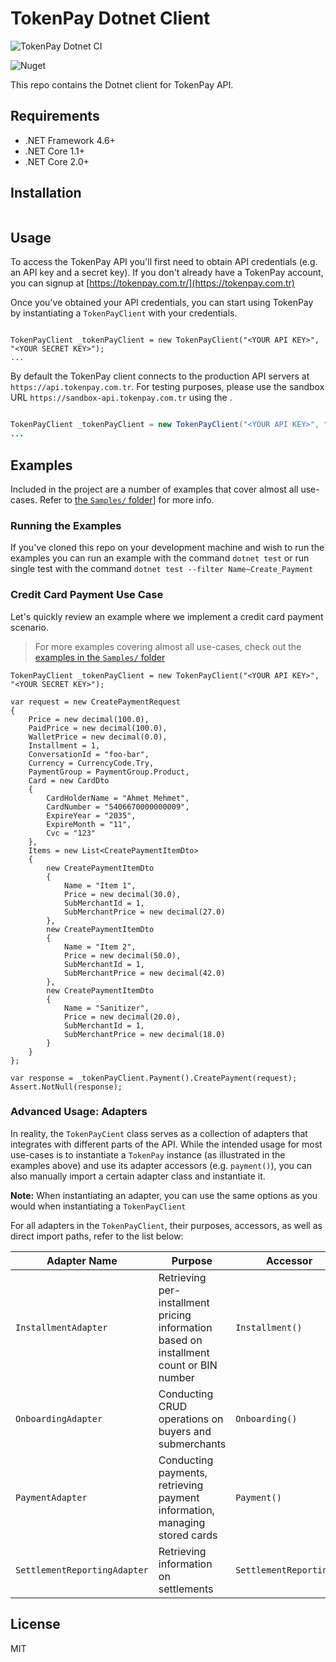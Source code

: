 # TokenPay Dotnet Client

![TokenPay Dotnet CI](https://github.com/craftbaseio/tokenpay-dotnet-client/workflows/TokenPay%20Dotnet%20CI/badge.svg)

![Nuget](https://img.shields.io/nuget/v/TokenPay)

This repo contains the Dotnet client for TokenPay API.

## Requirements
- .NET Framework 4.6+
- .NET Core 1.1+ 
- .NET Core 2.0+

## Installation
```bash

```

## Usage
To access the TokenPay API you'll first need to obtain API credentials (e.g. an API key and a secret key). If you don't already have a TokenPay account, you can signup at [https://tokenpay.com.tr/](https://tokenpay.com.tr)

Once you've obtained your API credentials, you can start using TokenPay by instantiating a `TokenPayClient` with your credentials.

```dotnet

TokenPayClient _tokenPayClient = new TokenPayClient("<YOUR API KEY>", "<YOUR SECRET KEY>");
...

```

By default the TokenPay client connects to the production API servers at `https://api.tokenpay.com.tr`. For testing purposes, please use the sandbox URL `https://sandbox-api.tokenpay.com.tr` using the .

```java

TokenPayClient _tokenPayClient = new TokenPayClient("<YOUR API KEY>", "<YOUR SECRET KEY>", "https://sandbox-api.tokenpay.com.tr");
...

```

## Examples
Included in the project are a number of examples that cover almost all use-cases. Refer to [the `Samples/` folder](./Samples)] for more info.

### Running the Examples
If you've cloned this repo on your development machine and wish to run the examples you can run an example with the command `dotnet test` or run single test with the command `dotnet test --filter Name~Create_Payment`

### Credit Card Payment Use Case
Let's quickly review an example where we implement a credit card payment scenario.

> For more examples covering almost all use-cases, check out the [examples in the `Samples/` folder](./Samples)

```dotnet
TokenPayClient _tokenPayClient = new TokenPayClient("<YOUR API KEY>", "<YOUR SECRET KEY>");

var request = new CreatePaymentRequest
{
    Price = new decimal(100.0),
    PaidPrice = new decimal(100.0),
    WalletPrice = new decimal(0.0),
    Installment = 1,
    ConversationId = "foo-bar",
    Currency = CurrencyCode.Try,
    PaymentGroup = PaymentGroup.Product,
    Card = new CardDto
    {
        CardHolderName = "Ahmet Mehmet",
        CardNumber = "5406670000000009",
        ExpireYear = "2035",
        ExpireMonth = "11",
        Cvc = "123"
    },
    Items = new List<CreatePaymentItemDto>
    {
        new CreatePaymentItemDto
        {
            Name = "Item 1",
            Price = new decimal(30.0),
            SubMerchantId = 1,
            SubMerchantPrice = new decimal(27.0)
        },
        new CreatePaymentItemDto
        {
            Name = "Item 2",
            Price = new decimal(50.0),
            SubMerchantId = 1,
            SubMerchantPrice = new decimal(42.0)
        },
        new CreatePaymentItemDto
        {
            Name = "Sanitizer",
            Price = new decimal(20.0),
            SubMerchantId = 1,
            SubMerchantPrice = new decimal(18.0)
        }
    }
};

var response = _tokenPayClient.Payment().CreatePayment(request);
Assert.NotNull(response);
```

### Advanced Usage: Adapters
In reality, the `TokenPayCient` class serves as a collection of adapters that integrates with different parts of the API. While the intended usage for most use-cases is to instantiate a `TokenPay` instance (as illustrated in the examples above) and use its adapter accessors (e.g. `payment()`), you can also manually import a certain adapter class and instantiate it.

**Note:** When instantiating an adapter, you can use the same options as you would when instantiating a `TokenPayClient`

For all adapters in the `TokenPayClient`, their purposes, accessors, as well as direct import paths, refer to the list below:

| Adapter Name | Purpose | Accessor |
|--------------|---------|----------|
| `InstallmentAdapter` | Retrieving per-installment pricing information based on installment count or BIN number | `Installment()` |
| `OnboardingAdapter` | Conducting CRUD operations on buyers and submerchants | `Onboarding()` |
| `PaymentAdapter` | Conducting payments, retrieving payment information, managing stored cards | `Payment()` |
| `SettlementReportingAdapter` | Retrieving information on settlements | `SettlementReporting()` |

## License
MIT
